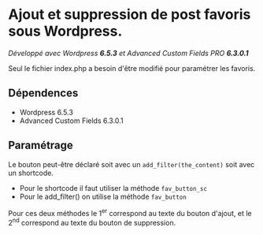 # Ajout et suppression de post favoris sous Wordpress.
_Développé avec Wordpress **6.5.3** et Advanced Custom Fields PRO **6.3.0.1**_

Seul le fichier index.php a besoin d'être modifié pour paramétrer les favoris.

## Dépendences
- Wordpress 6.5.3 
- Advanced Custom Fields 6.3.0.1

## Paramétrage 
Le bouton peut-être déclaré soit avec un ``add_filter(the_content)`` soit avec un shortcode.

- Pour le shortcode il faut utiliser la méthode ``fav_button_sc``
- Pour le add_filter() on utilise la méthode ``fav_button``

Pour ces deux méthodes le 1<sup>er</sup> correspond au texte du bouton d'ajout, et le 2<sup>nd</sup> correspond au texte du bouton de suppression.